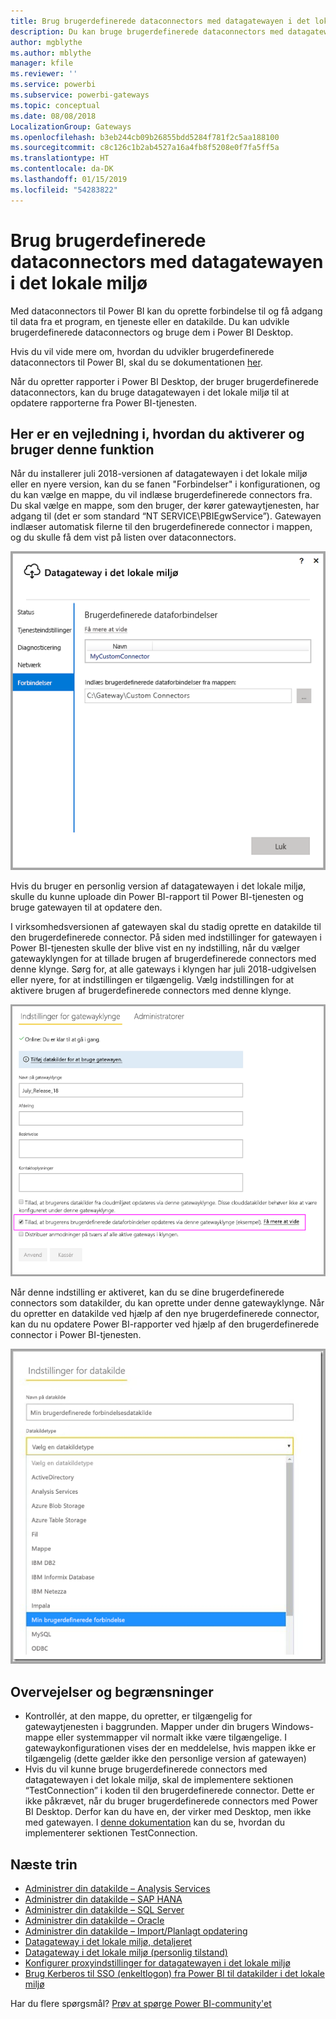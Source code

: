 ```yaml
---
title: Brug brugerdefinerede dataconnectors med datagatewayen i det lokale miljø
description: Du kan bruge brugerdefinerede dataconnectors med datagatewayen i det lokale miljø.
author: mgblythe
ms.author: mblythe
manager: kfile
ms.reviewer: ''
ms.service: powerbi
ms.subservice: powerbi-gateways
ms.topic: conceptual
ms.date: 08/08/2018
LocalizationGroup: Gateways
ms.openlocfilehash: b3eb244cb09b26855bdd5284f781f2c5aa188100
ms.sourcegitcommit: c8c126c1b2ab4527a16a4fb8f5208e0f7fa5ff5a
ms.translationtype: HT
ms.contentlocale: da-DK
ms.lasthandoff: 01/15/2019
ms.locfileid: "54283822"
---
```

# <a name="use-custom-data-connectors-with-the-on-premises-data-gateway"></a>Brug brugerdefinerede dataconnectors med datagatewayen i det lokale miljø

Med dataconnectors til Power BI kan du oprette forbindelse til og få adgang til data fra et program, en tjeneste eller en datakilde. Du kan udvikle brugerdefinerede dataconnectors og bruge dem i Power BI Desktop.

Hvis du vil vide mere om, hvordan du udvikler brugerdefinerede dataconnectors til Power BI, skal du se dokumentationen [her](http://aka.ms/dataconnectors).

Når du opretter rapporter i Power BI Desktop, der bruger brugerdefinerede dataconnectors, kan du bruge datagatewayen i det lokale miljø til at opdatere rapporterne fra Power BI-tjenesten.

## <a name="here-is-a-guide-on-how-to-enable-and-use-this-capability"></a>Her er en vejledning i, hvordan du aktiverer og bruger denne funktion

Når du installerer juli 2018-versionen af datagatewayen i det lokale miljø eller en nyere version, kan du se fanen "Forbindelser" i konfigurationen, og du kan vælge en mappe, du vil indlæse brugerdefinerede connectors fra. Du skal vælge en mappe, som den bruger, der kører gatewaytjenesten, har adgang til (det er som standard “NT SERVICE\PBIEgwService”). Gatewayen indlæser automatisk filerne til den brugerdefinerede connector i mappen, og du skulle få dem vist på listen over dataconnectors.

![Brugerdefineret connector 1](media/service-gateway-custom-connectors/gateway-onprem-customconnector1.png)

Hvis du bruger en personlig version af datagatewayen i det lokale miljø, skulle du kunne uploade din Power BI-rapport til Power BI-tjenesten og bruge gatewayen til at opdatere den.

I virksomhedsversionen af gatewayen skal du stadig oprette en datakilde til den brugerdefinerede connector. På siden med indstillinger for gatewayen i Power BI-tjenesten skulle der blive vist en ny indstilling, når du vælger gatewayklyngen for at tillade brugen af brugerdefinerede connectors med denne klynge. Sørg for, at alle gateways i klyngen har juli 2018-udgivelsen eller nyere, for at indstillingen er tilgængelig. Vælg indstillingen for at aktivere brugen af brugerdefinerede connectors med denne klynge.

![Brugerdefineret connector 2](media/service-gateway-custom-connectors/gateway-onprem-customconnector2.png)

Når denne indstilling er aktiveret, kan du se dine brugerdefinerede connectors som datakilder, du kan oprette under denne gatewayklynge. Når du opretter en datakilde ved hjælp af den nye brugerdefinerede connector, kan du nu opdatere Power BI-rapporter ved hjælp af den brugerdefinerede connector i Power BI-tjenesten.

![Brugerdefineret connector 3](media/service-gateway-custom-connectors/gateway-onprem-customconnector3.png)

## <a name="considerations-and-limitations"></a>Overvejelser og begrænsninger

* Kontrollér, at den mappe, du opretter, er tilgængelig for gatewaytjenesten i baggrunden. Mapper under din brugers Windows-mappe eller systemmapper vil normalt ikke være tilgængelige. I gatewaykonfigurationen vises der en meddelelse, hvis mappen ikke er tilgængelig (dette gælder ikke den personlige version af gatewayen)
* Hvis du vil kunne bruge brugerdefinerede connectors med datagatewayen i det lokale miljø, skal de implementere sektionen “TestConnection” i koden til den brugerdefinerede connector. Dette er ikke påkrævet, når du bruger brugerdefinerede connectors med Power BI Desktop. Derfor kan du have en, der virker med Desktop, men ikke med gatewayen. I [denne dokumentation](https://github.com/Microsoft/DataConnectors/blob/master/docs/m-extensions.md#implementing-testconnection-for-gateway-support) kan du se, hvordan du implementerer sektionen TestConnection.

## <a name="next-steps"></a>Næste trin

* [Administrer din datakilde – Analysis Services](service-gateway-enterprise-manage-ssas.md)  
* [Administrer din datakilde – SAP HANA](service-gateway-enterprise-manage-sap.md)  
* [Administrer din datakilde – SQL Server](service-gateway-enterprise-manage-sql.md)  
* [Administrer din datakilde – Oracle](service-gateway-onprem-manage-oracle.md)  
* [Administrer din datakilde – Import/Planlagt opdatering](service-gateway-enterprise-manage-scheduled-refresh.md)  
* [Datagateway i det lokale miljø, detaljeret](service-gateway-onprem-indepth.md)  
* [Datagateway i det lokale miljø (personlig tilstand)](service-gateway-personal-mode.md)
* [Konfigurer proxyindstillinger for datagatewayen i det lokale miljø](service-gateway-proxy.md)  
* [Brug Kerberos til SSO (enkeltlogon) fra Power BI til datakilder i det lokale miljø](service-gateway-sso-kerberos.md)  

Har du flere spørgsmål? [Prøv at spørge Power BI-community'et](http://community.powerbi.com/)
